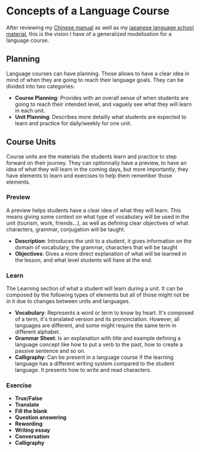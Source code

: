 # Concepts of a Language Course

After reviewing my [Chinese manual](https://www.editions-ellipses.fr/accueil/10457-n-hao-ma-premiers-pas-en-chinois-mandarin-a1-a2-9782340038684.html?srsltid=AfmBOopRUlOsr0ffdePtTNsupkNRExMX17DO2QiTOMAt_D72wAh4Qsx_) as well as my [japanese language school material](https://www.coto-language.com/product-page/beginner-6-intensive-course-materials-2020), this is the vision I have of a generalized modelisation for a language course.

## Planning
Language courses can have planning. Those allows to have a clear idea in mind of when they are going to reach their language goals. They can be divided into two categories:
- **Course Planning**: Provides with an overall sense of when students are going to reach their intended level, and vaguely see what they will learn in each unit.
- **Unit Planning**: Describes more detailly what students are expected to learn and practice for daily/weekly for one unit.

## Course Units
Course units are the materials the students learn and practice to step forward on their journey. They can optionnally have a preview, to have an idea of what they will learn in the coming days, but more importantly, they have elements to learn and exercises to help them remember those elements. 

### Preview
A preview helps students have a clear idea of what they will learn. This means giving some context on what type of vocabulary will be used in the unit (tourism, work, friends...), as well as defining clear objectives of what characters, grammar, conjugation will be taught.
- **Description**: Introduces the unit to a student, it gives information on the domain of vocabulary, the grammar, characters that will be taught
- **Objectives**: Gives a more direct explanation of what will be learned in the lesson, and what level students will have at the end.

### Learn
The Learning section of what a student will learn during a unit. It can be composed by the following types of elements but all of those might not be in it due to changes between units and languages.
- **Vocabulary**: Represents a word or term to know by heart. It's composed of a term, it's translated version and its prononciation. However, all languages are different, and some might require the same term in different alphabet.
- **Grammar Sheet**: Is an explanation with title and example defining a language concept like how to put a verb to the past, how to create a passive sentence and so on.
- **Calligraphy**: Can be present in a language course if the learning language has a different writing system compared to the student language. It presents how to write and read characters.

### Exercise
- **True/False**
- **Translate**
- **Fill the blank**
- **Question answering**
- **Rewording**
- **Writing essay**
- **Conversation**
- **Calligraphy**
